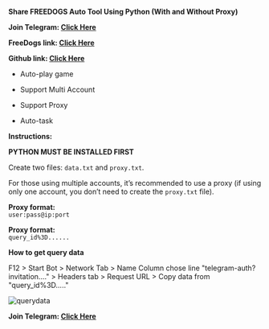 **Share FREEDOGS Auto Tool Using Python (With and Without Proxy)**

**Join Telegram: [Click Here](https://t.me/scriptsharing)**

**FreeDogs link: [Click Here](https://t.me/theFreeDogs_bot/app?startapp=ref_KU5gXBbC)**

**Github link: [Click Here](https://github.com/codenewinsight/freedogs/)**

- Auto-play game

- Support Multi Account

- Support Proxy

- Auto-task

**Instructions:**

**PYTHON MUST BE INSTALLED FIRST**

Create two files: `data.txt` and `proxy.txt`.

For those using multiple accounts, it’s recommended to use a proxy 
(if using only one account, you don’t need to create the `proxy.txt` file).

**Proxy format:**  
`user:pass@ip:port`

**Proxy format:**  
`query_id%3D......`

**How to get query data**

F12 > Start Bot > Network Tab > Name Column chose line "telegram-auth?invitation...." > Headers tab > Request URL > Copy data from "query_id%3D....."

![querydata](https://github.com/user-attachments/assets/2a4913e0-2573-47e6-8d8c-925961ac96b5)


**Join Telegram: [Click Here](https://t.me/scriptsharing)**
